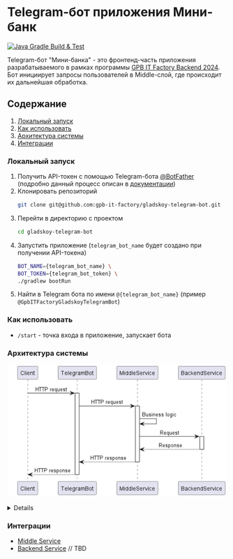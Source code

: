 # Telegram-бот приложения Мини-банк

[![Java Gradle Build & Test](https://github.com/gpb-it-factory/gladskoy-telegram-bot/actions/workflows/gradle-ci.yml/badge.svg)](https://github.com/gpb-it-factory/gladskoy-telegram-bot/actions/workflows/gradle-ci.yml)

Telegram-бот "Мини-банка" - это фронтенд-часть приложения разрабатываемого в рамках программы [GPB IT Factory Backend 2024](https://gpb.fut.ru/itfactory/backend).
Бот инициирует запросы пользователей в Middle-слой, где происходит их дальнейшая обработка.


## Содержание

1. [Локальный запуск](#локальный-запуск)
2. [Как использовать](#как-использовать)
3. [Архитектура системы](#архитектура-системы)
4. [Интеграции](#интеграции)


### Локальный запуск

1. Получить API-токен с помощью Telegram-бота [@BotFather](https://t.me/botfather) (подробно данный процесс описан в 
[документации](https://core.telegram.org/bots/tutorial#obtain-your-bot-token))
2. Клонировать репозиторий
    ```bash
    git clone git@github.com:gpb-it-factory/gladskoy-telegram-bot.git
    ```
3. Перейти в директорию с проектом
   ```bash
   cd gladskoy-telegram-bot
   ```
4. Запустить приложение (`telegram_bot_name` будет создано при получении API-токена)
    ```bash
    BOT_NAME={telegram_bot_name} \
    BOT_TOKEN={telegram_bot_token} \
    ./gradlew bootRun
    ```
5. Найти в Telegram бота по имени `@{telegram_bot_name}` (пример `@GpbITFactoryGladskoyTelegramBot`)


### Как использовать

- `/start` - точка входа в приложение, запускает бота


### Архитектура системы

![](src/main/resources/plantuml/architecture.png)

<details>

```plantuml
@startuml architecture
skinparam sequenceMessageAlign center
skinparam ParticipantPadding 20

participant Client
participant TelegramBot
participant MiddleService
participant BackendService

Client -> TelegramBot: HTTP request
activate TelegramBot

TelegramBot -> MiddleService: HTTP request
activate MiddleService

MiddleService -> MiddleService: Business logic

MiddleService -> BackendService: Request
activate BackendService

BackendService --> MiddleService: Response
deactivate BackendService

MiddleService --> TelegramBot: HTTP response
deactivate MiddleService

TelegramBot --> Client: HTTP response
deactivate TelegramBot
@enduml
```
</details>


### Интеграции

- [Middle Service](https://github.com/gpb-it-factory/gladskoy-middle-service)
- [Backend Service]() // TBD
